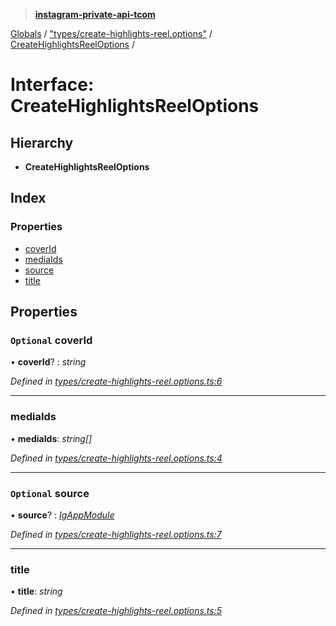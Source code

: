 > **[instagram-private-api-tcom](../README.md)**

[Globals](../README.md) / ["types/create-highlights-reel.options"](../modules/_types_create_highlights_reel_options_.md) / [CreateHighlightsReelOptions](_types_create_highlights_reel_options_.createhighlightsreeloptions.md) /

# Interface: CreateHighlightsReelOptions

## Hierarchy

* **CreateHighlightsReelOptions**

## Index

### Properties

* [coverId](_types_create_highlights_reel_options_.createhighlightsreeloptions.md#optional-coverid)
* [mediaIds](_types_create_highlights_reel_options_.createhighlightsreeloptions.md#mediaids)
* [source](_types_create_highlights_reel_options_.createhighlightsreeloptions.md#optional-source)
* [title](_types_create_highlights_reel_options_.createhighlightsreeloptions.md#title)

## Properties

### `Optional` coverId

• **coverId**? : *string*

*Defined in [types/create-highlights-reel.options.ts:6](https://github.com/cuonglnhust/instagram-private-api-tcom/blob/3e16058/src/types/create-highlights-reel.options.ts#L6)*

___

###  mediaIds

• **mediaIds**: *string[]*

*Defined in [types/create-highlights-reel.options.ts:4](https://github.com/cuonglnhust/instagram-private-api-tcom/blob/3e16058/src/types/create-highlights-reel.options.ts#L4)*

___

### `Optional` source

• **source**? : *[IgAppModule](../modules/_types_common_types_.md#igappmodule)*

*Defined in [types/create-highlights-reel.options.ts:7](https://github.com/cuonglnhust/instagram-private-api-tcom/blob/3e16058/src/types/create-highlights-reel.options.ts#L7)*

___

###  title

• **title**: *string*

*Defined in [types/create-highlights-reel.options.ts:5](https://github.com/cuonglnhust/instagram-private-api-tcom/blob/3e16058/src/types/create-highlights-reel.options.ts#L5)*